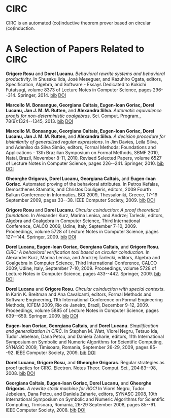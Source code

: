 # CIRC
 CIRC is an automated (co)inductive theorem prover based on circular (co)induction.
# A Selection of Papers Related to CIRC

**Grigore Rosu** and **Dorel Lucanu**. *Behavioral rewrite systems and behavioral productivity*. In Shusaku Iida, José Meseguer, and Kazuhiro Ogata, editors, Specification, Algebra, and Software - Essays Dedicated to Kokichi Futatsugi, volume 8373 of Lecture Notes in Computer Science, pages 296--314. Springer, 2014. [bib](https://dblp.org/rec/conf/birthday/RosuL14.bib) [DOI](https://link.springer.com/chapter/10.1007/978-3-642-54624-2_15)

**Marcello M. Bonsangue, Georgiana Caltais, Eugen-Ioan Goriac, Dorel Lucanu, Jan J. M. M. Rutten,** and **Alexandra Silva**. *Automatic equivalence proofs for non-deterministic coalgebras*. Sci. Comput. Program., 78(9):1324--1345, 2013. [bib](https://dblp.org/rec/conf/bci/GrigorasLCG09.bib) [DOI](http://dx.doi.org/10.1016/j.scico.2012.07.001)

**Marcello M. Bonsangue, Georgiana Caltais, Eugen-Ioan Goriac, Dorel Lucanu, Jan J. M. M. Rutten,** and **Alexandra Silva**. *A decision procedure for bisimilarity of generalized regular expressions*. In Jim Davies, Leila Silva, and Adenilso da Silva Simão, editors, Formal Methods: Foundations and Applications - 13th Brazilian Symposium on Formal Methods, SBMF 2010, Natal, Brazil, November 8-11, 2010, Revised Selected Papers, volume 6527 of Lecture Notes in Computer Science, pages 226--241. Springer, 2010. [bib](https://dblp.org/rec/conf/sbmf/BonsangueCGLRS10.bib) [DOI](http://dx.doi.org/10.1007/978-3-642-19829-8_15)

**Gheorghe Grigoras, Dorel Lucanu, Georgiana Caltais,** and **Eugen-Ioan Goriac**. Automated proving of the behavioral attributes. In Petros Kefalas, Demosthenes Stamatis, and Christos Douligeris, editors, 2009 Fourth Balkan Conference in Informatics, BCI 2009, Thessaloniki, Greece, 17-19 September 2009, pages 33--38. IEEE Computer Society, 2009. [bib](https://dblp.org/rec/conf/bci/GrigorasLCG09.bib) [DOI](http://dx.doi.org/10.1109/BCI.2009.40)

**Grigore Rosu** and **Dorel Lucanu**. *Circular coinduction: A proof theoretical foundation.* In Alexander Kurz, Marina Lenisa, and Andrzej Tarlecki, editors, Algebra and Coalgebra in Computer Science, Third International Conference, CALCO 2009, Udine, Italy, September 7-10, 2009. Proceedings, volume 5728 of Lecture Notes in Computer Science, pages 127--144. Springer, 2009. [bib](https://dblp.org/rec/conf/calco/RosuL09.bib) [DOI](http://dx.doi.org/10.1007/978-3-642-03741-2_10)

**Dorel Lucanu, Eugen-Ioan Goriac, Georgiana Caltais,** and **Grigore Rosu**. *CIRC: A behavioral verification tool based on circular coinduction*. In Alexander Kurz, Marina Lenisa, and Andrzej Tarlecki, editors, Algebra and Coalgebra in Computer Science, Third International Conference, CALCO 2009, Udine, Italy, September 7-10, 2009. Proceedings, volume 5728 of Lecture Notes in Computer Science, pages 433--442. Springer, 2009. [bib](https://dblp.org/rec/conf/calco/LucanuGCR09.bib) [DOI](http://dx.doi.org/10.1007/978-3-642-03741-2_30)

**Dorel Lucanu** and **Grigore Rosu**. *Circular coinduction with special contexts*. In Karin K. Breitman and Ana Cavalcanti, editors, Formal Methods and Software Engineering, 11th International Conference on Formal Engineering Methods, ICFEM 2009, Rio de Janeiro, Brazil, December 9-12, 2009. Proceedings, volume 5885 of Lecture Notes in Computer Science, pages 639--659. Springer, 2009. [bib](https://dblp.org/rec/conf/icfem/LucanuR09.bib) [DOI](http://dx.doi.org/10.1007/978-3-642-10373-5_33)

**Eugen-Ioan Goriac, Georgiana Caltais**, and **Dorel Lucanu**. *Simplification and generalization in CIRC*. In Stephen M. Watt, Viorel Negru, Tetsuo Ida, Tudor Jebelean, Dana Petcu, and Daniela Zaharie, editors, 11th International Symposium on Symbolic and Numeric Algorithms for Scientific Computing, SYNASC 2009, Timisoara, Romania, September 26-29, 2009, pages 85--92. IEEE Computer Society, 2009. [bib](https://dblp.org/rec/conf/synasc/GoriacCL09.bib) [DOI](http://dx.doi.org/10.1109/SYNASC.2009.54)

**Dorel Lucanu, Grigore Rosu,** and **Gheorghe Grigoras**. Regular strategies as proof tactics for CIRC. Electron. Notes Theor. Comput. Sci., 204:83--98, 2008. [bib](https://dblp.org/rec/journals/entcs/LucanuRG08.bib) [DOI](http://dx.doi.org/10.1016/j.entcs.2008.03.055)

**Georgiana Caltais, Eugen-Ioan Goriac, Dorel Lucanu,** and **Gheorghe Grigoras**. *A rewrite stack machine for ROC!* In Viorel Negru, Tudor Jebelean, Dana Petcu, and Daniela Zaharie, editors, SYNASC 2008, 10th International Symposium on Symbolic and Numeric Algorithms for Scientific Computing, Timisoara, Romania, 26-29 September 2008, pages 85--91. IEEE Computer Society, 2008. [bib](https://dblp.org/rec/conf/synasc/CaltaisGLG08.bib) [DOI](http://dx.doi.org/10.1109/SYNASC.2008.76)
